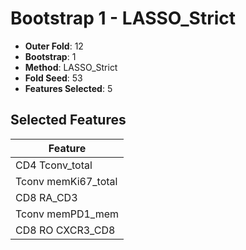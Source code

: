 # Bootstrap 1 - LASSO_Strict

- **Outer Fold**: 12
- **Bootstrap**: 1
- **Method**: LASSO_Strict
- **Fold Seed**: 53
- **Features Selected**: 5

## Selected Features

| Feature |
|---------|
| CD4 Tconv_total |
| Tconv memKi67_total |
| CD8 RA_CD3 |
| Tconv memPD1_mem |
| CD8 RO CXCR3_CD8 |
